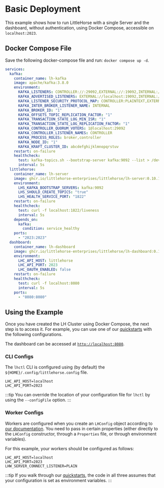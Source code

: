 # Basic Deployment

This example shows how to run LittleHorse with a single Server and the dashboard, without authentication, using Docker Compose, accessible on `localhost:2023`.

## Docker Compose File

Save the following docker-compose file and run: `docker compose up -d`.

```yaml
services:
  kafka:
    container_name: lh-kafka
    image: apache/kafka:3.8.0
    environment:
      KAFKA_LISTENERS: CONTROLLER://:29092,EXTERNAL://:19092,INTERNAL://:9092
      KAFKA_ADVERTISED_LISTENERS: EXTERNAL://localhost:19092,INTERNAL://kafka:9092
      KAFKA_LISTENER_SECURITY_PROTOCOL_MAP: CONTROLLER:PLAINTEXT,EXTERNAL:PLAINTEXT,INTERNAL:PLAINTEXT
      KAFKA_INTER_BROKER_LISTENER_NAME: INTERNAL
      KAFKA_BROKER_ID: "1"
      KAFKA_OFFSETS_TOPIC_REPLICATION_FACTOR: "1"
      KAFKA_TRANSACTION_STATE_LOG_MIN_ISR: "1"
      KAFKA_TRANSACTION_STATE_LOG_REPLICATION_FACTOR: "1"
      KAFKA_CONTROLLER_QUORUM_VOTERS: 1@localhost:29092
      KAFKA_CONTROLLER_LISTENER_NAMES: CONTROLLER
      KAFKA_PROCESS_ROLES: broker,controller
      KAFKA_NODE_ID: "1"
      KAFKA_KRAFT_CLUSTER_ID: abcdefghijklmnopqrstuv
    restart: on-failure
    healthcheck:
      test: kafka-topics.sh --bootstrap-server kafka:9092 --list > /dev/null 2>&1
      interval: 5s
  littlehorse:
    container_name: lh-server
    image: ghcr.io/littlehorse-enterprises/littlehorse/lh-server:0.10.1
    environment:
      LHS_KAFKA_BOOTSTRAP_SERVERS: kafka:9092
      LHS_SHOULD_CREATE_TOPICS: "true"
      LHS_HEALTH_SERVICE_PORT: "1822"
    restart: on-failure
    healthcheck:
      test: curl -f localhost:1822/liveness
      interval: 5s
    depends_on:
      kafka:
        condition: service_healthy
    ports:
      - "2023:2023"
  dashboard:
    container_name: lh-dashboard
    image: ghcr.io/littlehorse-enterprises/littlehorse/lh-dashboard:0.10.1
    environment:
      LHC_API_HOST: littlehorse
      LHC_API_PORT: 2023
      LHC_OAUTH_ENABLED: false
    restart: on-failure
    healthcheck:
      test: curl -f localhost:8080
      interval: 5s
    ports:
      - "8080:8080"
```

## Using the Example

Once you have created the LH Cluster using Docker Compose, the next step is to access it. For example, you can use one of our [quickstarts](../../05-developer-guide/00-install.md#get-started) with the following configurations.

The dashboard can be accessed at [`http://localhost:8080`](http://localhost:8080).

### CLI Configs

The `lhctl` CLI is configured using (by default) the `${HOME}/.config/littlehorse.config` file.

```
LHC_API_HOST=localhost
LHC_API_PORT=2023
```

:::tip
You can override the location of your configuration file for `lhctl` by using the `--configFile` option.
:::

### Worker Configs

Workers are configured when you create an `LHConfig` object according to [our documentation](../../05-developer-guide/02-client-configuration.md#creating-the-lhconfig). You need to pass in certain properties (either directly to the `LHConfig` constructor, through a `Properties` file, or through environment variables).

For this example, your workers should be configured as follows:

```
LHC_API_HOST=localhost
LHC_API_PORT=2023
LHW_SERVER_CONNECT_LISTENER=PLAIN
```

:::tip
If you walk through our [quickstarts](../../05-developer-guide/00-install.md#get-started), the code in all three assumes that your configuration is set as environment variables.
:::
